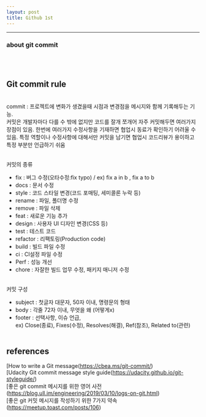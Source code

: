 ```yaml
---
layout: post
title: Github 1st
---
```


---

### about git commit

<br><br>

## Git commit rule

<br>
commit : 프로젝트에 변화가 생겼을때 시점과 변경점을 메시지와 함께 기록해두는 기능. <br>
커밋은 개발자마다 다를 수 밖에 없지만 코드를 잘개 쪼개어 자주 커밋해두면 여러가지 장점이 있음. 한번에 여러가지 수정사항을 기재하면 협업시 동료가 확인하기 어려울 수 있음. 특정 역할이나 수정사항에 대해서만 커밋을 남기면 협업시 코드리뷰가 용이하고 특정 부분만 언급하기 쉬움  
<br><br>

커밋의 종류

- fix : 버그 수정(오타수정:fix typo) / ex) fix a in b , fix a to b
- docs : 문서 수정
- style : 코드 스타일 변경(코드 포매팅, 세미콜론 누락 등)
- rename : 파일, 폴더명 수정
- remove : 파일 삭제
- feat : 새로운 기능 추가
- design : 사용자 UI 디자인 변경(CSS 등)
- test : 테스트 코드
- refactor : 리팩토링(Production code)
- build : 빌드 파일 수정
- ci : CI설정 파일 수정
- Perf : 성능 개선
- chore : 자잘한 빌드 업무 수정, 패키지 매니저 수정
  <br><br>

커밋 구성

- subject : 첫글자 대문자, 50자 이내, 명령문의 형태
- body : 각줄 72자 이내, 무엇을 왜 (어떻게x)
- footer : 선택사항, 이슈 언급, <br>
  ex) Close(종료), Fixes(수정), Resolves(해결), Ref(참조), Related to(관련)
  <br><br>

## references<br>

[How to write a Git message(https://cbea.ms/git-commit/)<br>
[Udacity Git commit message style guide(https://udacity.github.io/git-styleguide/)<br>
[좋은 git commit 메시지를 위한 영어 사전(https://blog.ull.im/engineering/2019/03/10/logs-on-git.html)<br>
[좋은 git 커밋 메시지를 작성하기 위한 7가지 약속 (https://meetup.toast.com/posts/106)<br>
